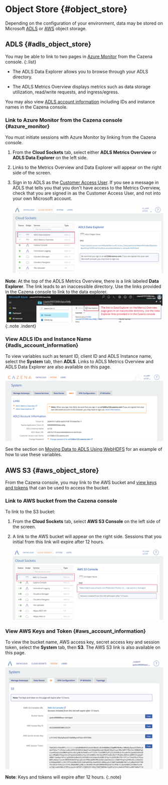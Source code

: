 # Object Store {#object_store}

Depending on the configuration of your environment, data may be stored on Microsoft [ADLS](#adls_object_store) or [AWS](#aws_object_store) object storage.

## ADLS {#adls_object_store}

You may be able to link to two pages in [Azure Monitor](#azure_monitor) from the Cazena console.
{:.list}

* The ADLS Data Explorer allows you to browse through your ADLS directory.


* The ADLS Metrics Overview displays metrics such as data storage utilization, read/write requests, and ingress/egress.

You may also view [ADLS account information](#adls_account_information) including IDs and instance names in the Cazena console.

### Link to Azure Monitor from the Cazena console {#azure_monitor}

You must initiate sessions with Azure Monitor by linking from the Cazena console.

1. From the __Cloud Sockets__ tab, select either __ADLS Metrics Overview__ or __ADLS Data Explorer__ on the left side.

1. Links to the Metrics Overview and Data Explorer will appear on the right side of the screen.

1. Sign in to ADLS as the [Customer Access User](#adls_user). If you see a message in ADLS that tells you that you don't have access to the Metrics Overview, check that you are signed in as the Customer Access User, and not into your own Microsoft account.

    ![ ADLS Cloud Socket ](assets/documentation/monitor_system/adls_cloud_socket.png " ADLS Cloud Socket")


__Note__:  At the top of the ADLS Metrics Overview, there is a link labeled __Data Explorer__. The link leads to an inaccessible directory. Use the links provided in the Cazena console to link to the data explorer.
    ![ ADLS Data Explorer ](assets/documentation/monitor_system/adls_metrics_data_link.png " ADLS Data Explorer")
{:.note .indent}

### View ADLS IDs and Instance Name {#adls_account_information}

To view variables such as tenant ID, client ID and ADLS Instance name, select the __System__ tab, then __ADLS__. Links to ADLS Metrics Overview and ADLS Data Explorer are also available on this page.

![ ADLS Account Information ](assets/documentation/data_movement/adls_account_info.png " ADLS Account Information")

See the section on [Moving Data to ADLS Using WebHDFS](#adls_webhdfs) for an example of how to use these variables.

## AWS S3 {#aws_object_store}

From the Cazena console, you may link to the AWS bucket and [view keys and tokens](#aws_account_information) that can be used to access the bucket.

### Link to AWS bucket from the Cazena console

To link to the S3 bucket:

1. From the __Cloud Sockets__ tab, select __AWS S3 Console__ on the left side of the screen.

1. A link to the AWS bucket will appear on the right side. Sessions that you initial from this link will expire after 12 hours.

    ![ AWS S3 Console ](assets/documentation/object_store/aws_login_link.png "AWS S3 Console ")

### View AWS Keys and Token {#aws_account_information}

To view the bucket name, AWS access key, secret access key and session token, select the __System__ tab, then __S3__. The AWS S3 link is also available on this page.

  ![ AWS Keys and Token ](assets/documentation/object_store/s3_variables.png "AWS Keys and Token ")

__Note__: Keys and tokens will expire after 12 hours.
{:.note}